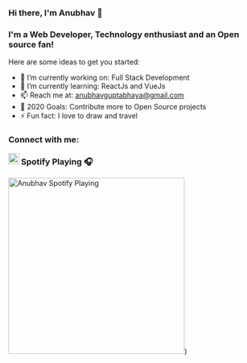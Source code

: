 ### Hi there, I'm Anubhav 👋

### I'm a Web Developer, Technology enthusiast and an Open source fan!

Here are some ideas to get you started:

- 🔭 I’m currently working on: Full Stack Development
- 🌱 I’m currently learning: ReactJs and VueJs
- 📫 Reach me at: anubhavguptabhaya@gmail.com
- 🥅 2020 Goals: Contribute more to Open Source projects
- ⚡ Fun fact: I love to draw and travel


### Connect with me:

[<img align="left" alt="codeSTACKr | LinkedIn" width="22px" src="https://cdn.jsdelivr.net/npm/simple-icons@v3/icons/linkedin.svg" />][linkedin]



### Spotify Playing 🎧

[<img src="https://now-playing-codestackr.vercel.app/api/spotify-playing" alt="Anubhav Spotify Playing" width="350" />](https://open.spotify.com/user/swyqyimdc12jajde4vpwd2x1b))







[linkedin]: https://www.linkedin.com/in/anubhav-guptabhaya-526559152/
















